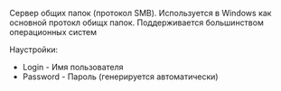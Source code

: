 Сервер общих папок (протокол SMB). Используется в Windows как основной протокл обищх папок. Поддерживается большинством операционных систем

Наустройки:
* Login - Имя пользователя
* Password - Пароль (генерируется автоматически)

